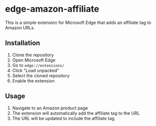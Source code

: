# edge-amazon-affiliate

This is a simple extension for Microsoft Edge that adds an affiliate tag to Amazon URLs.

## Installation

1. Clone the repository
2. Open Microsoft Edge
3. Go to `edge://extensions/`
4. Click "Load unpacked"
5. Select the cloned repository
6. Enable the extension

## Usage

1. Navigate to an Amazon product page
2. The extension will automatically add the affiliate tag to the URL
3. The URL will be updated to include the affiliate tag
